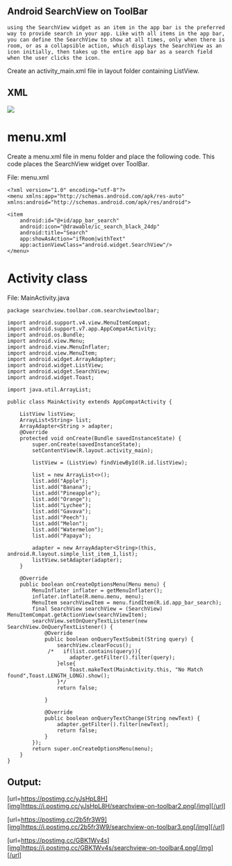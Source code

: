 ## Android SearchView on ToolBar

    using the SearchView widget as an item in the app bar is the preferred way to provide search in your app. Like with all items in the app bar, you can define the SearchView to show at all times, only when there is room, or as a collapsible action, which displays the SearchView as an icon initially, then takes up the entire app bar as a search field when the user clicks the icon.

Create an activity_main.xml file in layout folder containing ListView.

## XML
<img src="https://user-images.githubusercontent.com/78701779/134665601-f76558ef-b719-453d-82e0-c767f8831a50.png">

# menu.xml
Create a menu.xml file in menu folder and place the following code. This code places the SearchView widget over ToolBar.

File: menu.xml

	<?xml version="1.0" encoding="utf-8"?>  
	<menu xmlns:app="http://schemas.android.com/apk/res-auto"  
	xmlns:android="http://schemas.android.com/apk/res/android">  

	<item  
		android:id="@+id/app_bar_search"  
		android:icon="@drawable/ic_search_black_24dp"  
		android:title="Search"  
		app:showAsAction="ifRoom|withText"  
		app:actionViewClass="android.widget.SearchView"/>  
	</menu>  


# Activity class

File: MainActivity.java

	package searchview.toolbar.com.searchviewtoolbar;  

	import android.support.v4.view.MenuItemCompat;  
	import android.support.v7.app.AppCompatActivity;  
	import android.os.Bundle;  
	import android.view.Menu;  
	import android.view.MenuInflater;  
	import android.view.MenuItem;  
	import android.widget.ArrayAdapter;  
	import android.widget.ListView;  
	import android.widget.SearchView;  
	import android.widget.Toast;  

	import java.util.ArrayList;  

	public class MainActivity extends AppCompatActivity {  

		ListView listView;  
		ArrayList<String> list;  
		ArrayAdapter<String > adapter;  
		@Override  
		protected void onCreate(Bundle savedInstanceState) {  
			super.onCreate(savedInstanceState);  
			setContentView(R.layout.activity_main);  

			listView = (ListView) findViewById(R.id.listView);  

			list = new ArrayList<>();  
			list.add("Apple");  
			list.add("Banana");  
			list.add("Pineapple");  
			list.add("Orange");  
			list.add("Lychee");  
			list.add("Gavava");  
			list.add("Peech");  
			list.add("Melon");  
			list.add("Watermelon");  
			list.add("Papaya");  

			adapter = new ArrayAdapter<String>(this, android.R.layout.simple_list_item_1,list);  
			listView.setAdapter(adapter);  
		}  

		@Override  
		public boolean onCreateOptionsMenu(Menu menu) {  
			MenuInflater inflater = getMenuInflater();  
			inflater.inflate(R.menu.menu, menu);  
			MenuItem searchViewItem = menu.findItem(R.id.app_bar_search);  
			final SearchView searchView = (SearchView) MenuItemCompat.getActionView(searchViewItem);  
			searchView.setOnQueryTextListener(new SearchView.OnQueryTextListener() {  
				@Override  
				public boolean onQueryTextSubmit(String query) {  
					searchView.clearFocus();  
				 /*   if(list.contains(query)){ 
						adapter.getFilter().filter(query); 
					}else{ 
						Toast.makeText(MainActivity.this, "No Match found",Toast.LENGTH_LONG).show(); 
					}*/  
					return false;  

				}  

				@Override  
				public boolean onQueryTextChange(String newText) {  
					adapter.getFilter().filter(newText);  
					return false;  
				}  
			});  
			return super.onCreateOptionsMenu(menu);  
		}  
	}  
## Output:

[url=https://postimg.cc/yJsHpL8H][img]https://i.postimg.cc/yJsHpL8H/searchview-on-toolbar2.png[/img][/url]

[url=https://postimg.cc/2b5fr3W9][img]https://i.postimg.cc/2b5fr3W9/searchview-on-toolbar3.png[/img][/url]

[url=https://postimg.cc/GBK1Wv4s][img]https://i.postimg.cc/GBK1Wv4s/searchview-on-toolbar4.png[/img][/url]


